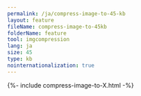 ```yaml
---
permalink: /ja/compress-image-to-45-kb
layout: feature
fileName: compress-image-to-45kb
folderName: feature
tool: imgcompression
lang: ja
size: 45
type: kb
nointernationalization: true
---
```

{%- include compress-image-to-X.html -%}       
